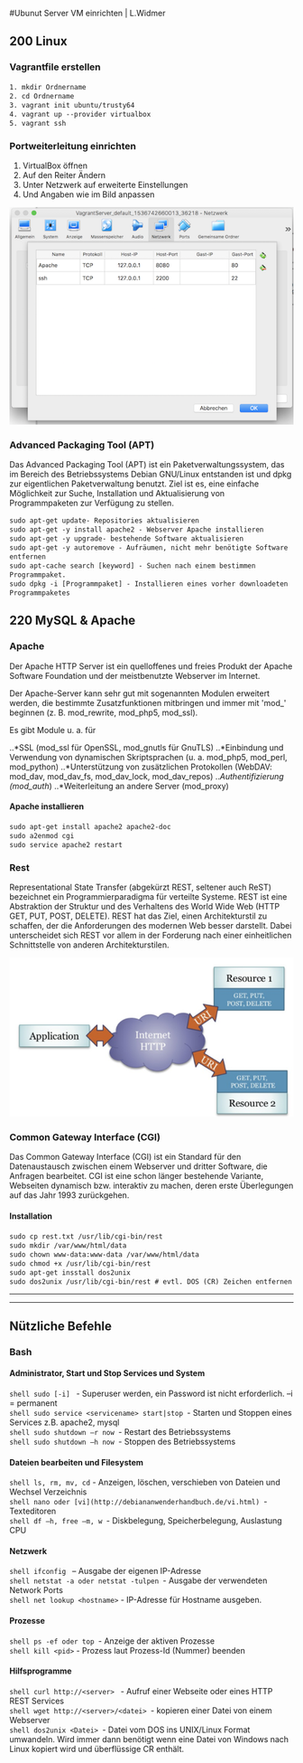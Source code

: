 #Ubunut Server VM einrichten | L.Widmer
## 200 Linux
### Vagrantfile erstellen
```shell
1. mkdir Ordnername
2. cd Ordnername
3. vagrant init ubuntu/trusty64
4. vagrant up --provider virtualbox
5. vagrant ssh
```
### Portweiterleitung einrichten
1. VirtualBox öffnen 
2. Auf den Reiter Ändern
3. Unter Netzwerk auf erweiterte Einstellungen
4. Und Angaben wie im Bild anpassen
   
![Portweiterleitung](/Bilder/Portweiterleitung.png)

### Advanced Packaging Tool (APT)
Das Advanced Packaging Tool (APT) ist ein Paketverwaltungssystem, das im Bereich des Betriebssystems Debian GNU/Linux entstanden ist und dpkg zur eigentlichen Paketverwaltung benutzt. Ziel ist es, eine einfache Möglichkeit zur Suche, Installation und Aktualisierung von Programmpaketen zur Verfügung zu stellen.
```shell
sudo apt-get update- Repositories aktualisieren
sudo apt-get -y install apache2 - Webserver Apache installieren
sudo apt-get -y upgrade- bestehende Software aktualisieren
sudo apt-get -y autoremove - Aufräumen, nicht mehr benötigte Software entfernen
sudo apt-cache search [keyword] - Suchen nach einem bestimmen Programmpaket.
sudo dpkg -i [Programmpaket] - Installieren eines vorher downloadeten Programmpaketes
```

## 220 MySQL & Apache
### Apache 
Der Apache HTTP Server ist ein quelloffenes und freies Produkt der Apache Software Foundation und der meistbenutzte Webserver im Internet.

Der Apache-Server kann sehr gut mit sogenannten Modulen erweitert werden, die bestimmte Zusatzfunktionen mitbringen und immer mit 'mod_' beginnen (z. B. mod_rewrite, mod_php5, mod_ssl).

Es gibt Module u. a. für

..*SSL (mod_ssl für OpenSSL, mod_gnutls für GnuTLS)
..*Einbindung und Verwendung von dynamischen Skriptsprachen (u. a. mod_php5, mod_perl, mod_python)
..*Unterstützung von zusätzlichen Protokollen (WebDAV: mod_dav, mod_dav_fs, mod_dav_lock, mod_dav_repos)
..*Authentifizierung (mod_auth*)
..*Weiterleitung an andere Server (mod_proxy)

#### Apache installieren
```shell
sudo apt-get install apache2 apache2-doc 
sudo a2enmod cgi
sudo service apache2 restart
```
### Rest
Representational State Transfer (abgekürzt REST, seltener auch ReST) bezeichnet ein Programmierparadigma für verteilte Systeme.
REST ist eine Abstraktion der Struktur und des Verhaltens des World Wide Web (HTTP GET, PUT, POST, DELETE).
REST hat das Ziel, einen Architekturstil zu schaffen, der die Anforderungen des modernen Web besser darstellt. Dabei unterscheidet sich REST vor allem in der Forderung nach einer einheitlichen Schnittstelle von anderen Architekturstilen.

![REST](/Bilder/rest.png)

### Common Gateway Interface (CGI)
Das Common Gateway Interface (CGI) ist ein Standard für den Datenaustausch zwischen einem Webserver und dritter Software, die Anfragen bearbeitet. CGI ist eine schon länger bestehende Variante, Webseiten dynamisch bzw. interaktiv zu machen, deren erste Überlegungen auf das Jahr 1993 zurückgehen.

#### Installation
```shell
sudo cp rest.txt /usr/lib/cgi-bin/rest
sudo mkdir /var/www/html/data
sudo chown www-data:www-data /var/www/html/data
sudo chmod +x /usr/lib/cgi-bin/rest
sudo apt-get insstall dos2unix
sudo dos2unix /usr/lib/cgi-bin/rest # evtl. DOS (CR) Zeichen entfernen
```

---
---


## Nützliche Befehle
### Bash
#### Administrator, Start und Stop Services und System
```shell sudo [-i] ``` - Superuser werden, ein Password ist nicht erforderlich. –i = permanent</br>
```shell sudo service <servicename> start|stop ```- Starten und Stoppen eines Services z.B. apache2, mysql</br>
```shell sudo shutdown –r now ```- Restart des Betriebssystems</br>
```shell sudo shutdown –h now ```- Stoppen des Betriebssystems</br>

#### Dateien bearbeiten und Filesystem
```shell ls, rm, mv, cd``` - Anzeigen, löschen, verschieben von Dateien und Wechsel Verzeichnis</br>
```shell nano oder [vi](http://debiananwenderhandbuch.de/vi.html) ```- Texteditoren</br>
```shell df –h, free –m, w ```- Diskbelegung, Speicherbelegung, Auslastung CPU</br>

#### Netzwerk
```shell ifconfig ``` – Ausgabe der eigenen IP-Adresse</br>
```shell netstat -a oder netstat -tulpen ```- Ausgabe der verwendeten Network Ports</br>
```shell net lookup <hostname>``` - IP-Adresse für Hostname ausgeben.</br>

#### Prozesse
```shell ps -ef oder top ```- Anzeige der aktiven Prozesse</br>
```shell kill <pid>``` - Prozess laut Prozess-Id (Nummer) beenden</br>

#### Hilfsprogramme
```shell curl http://<server> ``` - Aufruf einer Webseite oder eines HTTP REST Services</br>
```shell wget http://<server>/<datei> ```- kopieren einer Datei von einem Webserver</br>
```shell dos2unix <Datei> ```- Datei vom DOS ins UNIX/Linux Format umwandeln. Wird immer dann benötigt wenn eine Datei von Windows nach Linux kopiert wird und überflüssige CR enthält.</br>